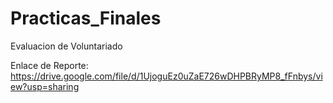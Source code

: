 # Practicas_Finales
Evaluacion de Voluntariado

Enlace de Reporte:
https://drive.google.com/file/d/1UjoguEz0uZaE726wDHPBRyMP8_fFnbys/view?usp=sharing
